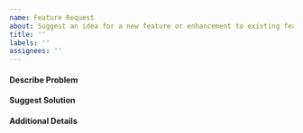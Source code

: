 ```yaml
---
name: Feature Request
about: Suggest an idea for a new feature or enhancement to existing features
title: ''
labels: ''
assignees: ''
---
```


#### Describe Problem

#### Suggest Solution

#### Additional Details